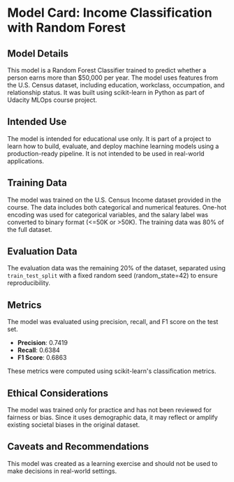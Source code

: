 # Model Card: Income Classification with Random Forest


## Model Details

This model is a Random Forest Classifier trained to predict whether a person earns more than $50,000 per year. The model uses features from the U.S. Census dataset, including education, workclass, occumpation, and relationship status. It was built using scikit-learn in Python as part of Udacity MLOps course project.

## Intended Use

The model is intended for educational use only. It is part of a project to learn how to build, evaluate, and deploy machine learning models using a production-ready pipeline. It is not intended to be used in real-world applications.

## Training Data

The model was trained on the U.S. Census Income dataset provided in the course. The data includes both categorical and numerical features. One-hot encoding was used for categorical variables, and the salary label was converted to binary format (<=50K or >50K). The training data was 80% of the full dataset.

## Evaluation Data

The evaluation data was the remaining 20% of the dataset, separated using `train_test_split` with a fixed random seed (random_state=42) to ensure reproducibility.

## Metrics

The model was evaluated using precision, recall, and F1 score on the test set.

- **Precision**: 0.7419
- **Recall**: 0.6384
- **F1 Score**: 0.6863

These metrics were computed using scikit-learn's classification metrics.

## Ethical Considerations

The model was trained only for practice and has not been reviewed for fairness or bias. Since it uses demographic data, it may reflect or amplify existing societal biases in the original dataset.

## Caveats and Recommendations

This model was created as a learning exercise and should not be used to make decisions in real-world settings.
